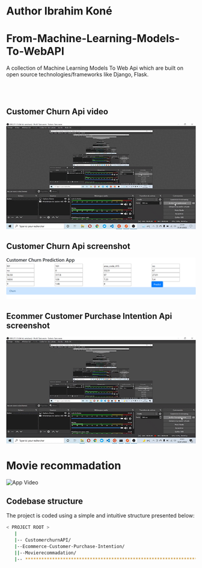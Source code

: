 # Author Ibrahim Koné 
# From-Machine-Learning-Models-To-WebAPI

A collection of Machine Learning Models To Web Api which are built on open source technologies/frameworks like Django, Flask.


<br />





<br />


## Customer Churn Api video
![App Video](https://github.com/Ibmaria/From-Machine-Learning-Models-To-WebAPI/blob/master/CustomerchurnAPI/videoapp.gif)

## Customer Churn Api screenshot
![App Video](https://github.com/Ibmaria/From-Machine-Learning-Models-To-WebAPI/blob/master/CustomerchurnAPI/churnapp.PNG)

## Ecommer Customer Purchase Intention Api screenshot
![App Video](https://github.com/Ibmaria/From-Machine-Learning-Models-To-WebAPI/blob/master/Ecommerce-Customer-Purchase-Intention/videoapp.gif)

# Movie recommadation
![App Video](https://github.com/Ibmaria/From-Machine-Learning-Models-To-WebAPI/blob/master/Movierecommadation/videoapp.gif)


## Codebase structure

The project is coded using a simple and intuitive structure presented below:

```bash
< PROJECT ROOT >
   |
   |-- CustomerchurnAPI/                              
   |--Ecommerce-Customer-Purchase-Intention/
   ||--Movierecommadation/
   |-- ************************************************************************
```

<br />





